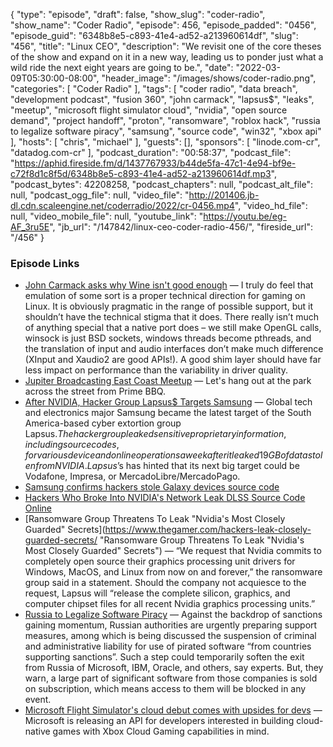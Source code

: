 {
  "type": "episode",
  "draft": false,
  "show_slug": "coder-radio",
  "show_name": "Coder Radio",
  "episode": 456,
  "episode_padded": "0456",
  "episode_guid": "6348b8e5-c893-41e4-ad52-a213960614df",
  "slug": "456",
  "title": "Linux CEO",
  "description": "We revisit one of the core theses of the show and expand on it in a new way, leading us to ponder just what a wild ride the next eight years are going to be.",
  "date": "2022-03-09T05:30:00-08:00",
  "header_image": "/images/shows/coder-radio.png",
  "categories": [
    "Coder Radio"
  ],
  "tags": [
    "coder radio",
    "data breach",
    "development podcast",
    "fusion 360",
    "john carmack",
    "lapsus$",
    "leaks",
    "meetup",
    "microsoft flight simulator cloud",
    "nvidia",
    "open source demand",
    "project handoff",
    "proton",
    "ransomware",
    "roblox hack",
    "russia to legalize software piracy",
    "samsung",
    "source code",
    "win32",
    "xbox api"
  ],
  "hosts": [
    "chris",
    "michael"
  ],
  "guests": [],
  "sponsors": [
    "linode.com-cr",
    "datadog.com-cr"
  ],
  "podcast_duration": "00:58:37",
  "podcast_file": "https://aphid.fireside.fm/d/1437767933/b44de5fa-47c1-4e94-bf9e-c72f8d1c8f5d/6348b8e5-c893-41e4-ad52-a213960614df.mp3",
  "podcast_bytes": 42208258,
  "podcast_chapters": null,
  "podcast_alt_file": null,
  "podcast_ogg_file": null,
  "video_file": "http://201406.jb-dl.cdn.scaleengine.net/coderradio/2022/cr-0456.mp4",
  "video_hd_file": null,
  "video_mobile_file": null,
  "youtube_link": "https://youtu.be/eg-AF_3ru5E",
  "jb_url": "/147842/linux-ceo-coder-radio-456/",
  "fireside_url": "/456"
}


### Episode Links

  * [John Carmack asks why Wine isn't good enough](https://www.reddit.com/r/linux/comments/17x0sh/john_carmack_asks_why_wine_isnt_good_enough/c89sfto/ "John Carmack asks why Wine isn't good enough") — I truly do feel that emulation of some sort is a proper technical direction for gaming on Linux. It is obviously pragmatic in the range of possible support, but it shouldn’t have the technical stigma that it does. There really isn’t much of anything special that a native port does – we still make OpenGL calls, winsock is just BSD sockets, windows threads become pthreads, and the translation of input and audio interfaces don’t make much difference (XInput and Xaudio2 are good APIs!). A good shim layer should have far less impact on performance than the variability in driver quality.
  * [Jupiter Broadcasting East Coast Meetup](https://www.meetup.com/jupiterbroadcasting/events/284291401/ "Jupiter Broadcasting East Coast Meetup") — Let's hang out at the park across the street from Prime BBQ.
  * [After NVIDIA, Hacker Group Lapsus$ Targets Samsung](https://www.toolbox.com/it-security/data-breaches/news/samsung-data-leak-lapsus/ "After NVIDIA, Hacker Group Lapsus$ Targets Samsung") — Global tech and electronics major Samsung became the latest target of the South America-based cyber extortion group Lapsus$. The hacker group leaked sensitive proprietary information, including source codes, for various device and online operations a week after it leaked 19 GB of data stolen from NVIDIA. Lapsus$’s has hinted that its next big target could be Vodafone, Impresa, or MercadoLibre/MercadoPago.
  * [Samsung confirms hackers stole Galaxy devices source code](https://www.bleepingcomputer.com/news/security/samsung-confirms-hackers-stole-galaxy-devices-source-code/ "Samsung confirms hackers stole Galaxy devices source code")
  * [Hackers Who Broke Into NVIDIA's Network Leak DLSS Source Code Online](https://thehackernews.com/2022/03/hackers-who-broke-into-nvidias-network.html "Hackers Who Broke Into NVIDIA's Network Leak DLSS Source Code Online")
  * [Ransomware Group Threatens To Leak "Nvidia's Most Closely Guarded" Secrets](https://www.thegamer.com/hackers-leak-closely-guarded-secrets/ "Ransomware Group Threatens To Leak "Nvidia's Most Closely Guarded" Secrets") — “We request that Nvidia commits to completely open source their graphics processing unit drivers for Windows, MacOS, and Linux from now on and forever,” the ransomware group said in a statement. Should the company not acquiesce to the request, Lapsus will “release the complete silicon, graphics, and computer chipset files for all recent Nvidia graphics processing units.”
  * [Russia to Legalize Software Piracy](https://writing.kemitchell.com/2022/03/05/Russia-to-Legalize-Software-Piracy.html "Russia to Legalize Software Piracy") — Against the backdrop of sanctions gaining momentum, Russian authorities are urgently preparing support measures, among which is being discussed the suspension of criminal and administrative liability for use of pirated software “from countries supporting sanctions”. Such a step could temporarily soften the exit from Russia of Microsoft, IBM, Oracle, and others, say experts. But, they warn, a large part of significant software from those companies is sold on subscription, which means access to them will be blocked in any event.
  * [Microsoft Flight Simulator's cloud debut comes with upsides for devs](https://www.gamedeveloper.com/the-cloud/-i-microsoft-flight-simulator-s-i-cloud-debut-comes-with-upsides-for-devs "Microsoft Flight Simulator's cloud debut comes with upsides for devs") — Microsoft is releasing an API for developers interested in building cloud-native games with Xbox Cloud Gaming capabilities in mind.


